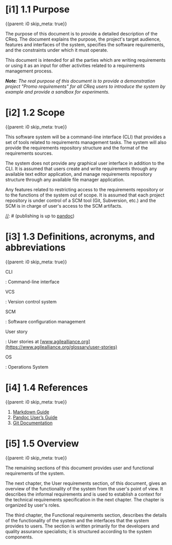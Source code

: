 # [i1] 1.1 Purpose
{{parent: i0
skip_meta: true}}

The purpose of this document is to provide a detailed description of the CReq. The document explains the purpose, the project's target audience, features and interfaces of the system, specifies the software requirements, and the constraints under which it must operate.

This document is intended for all the parties which are writing requirements or using it as an input for other activities related to a requirements management process.

_**Note**: The real purpose of this document is to provide a demonstration project "Promo requirements" for all CReq users to introduce the system by example and provide a sandbox for experiments._

# [i2] 1.2 Scope
{{parent: i0
skip_meta: true}}

This software system will be a command-line interface (CLI) that provides a set of tools related to requirements management tasks. The system will also provide the requirements repository structure and the format of the requirements sources.

The system does not provide any graphical user interface in addition to the CLI. It is assumed that users create and write requirements through any available text editor application, and manage requirements repository structure through any available file manager application.

Any features related to restricting access to the requirements repository or to the functions of the system out of scope. It is assumed that each project repository is under control of a SCM tool (Git, Subversion, etc.) and the SCM is in charge of user's access to the SCM artifacts.

[//]: # (publishing is up to [pandoc](https://pandoc.org))

# [i3] 1.3 Definitions, acronyms, and abbreviations
{{parent: i0
skip_meta: true}}

CLI

:   Command-line interface

VCS

:   Version control system

SCM

:   Software configuration management

User story

:   User stories at [www.agilealliance.org](https://www.agilealliance.org/glossary/user-stories)

OS

:   Operations System

[//]: # (to use the extension `--from markdown+definition_lists`)

# [i4] 1.4 References
{{parent: i0
skip_meta: true}}

1. [Markdown Guide](https://www.markdownguide.org/)
2. [Pandoc User’s Guide](https://pandoc.org/MANUAL.html)
3. [Git Documentation](https://git-scm.com/doc)

# [i5] 1.5 Overview
{{parent: i0
skip_meta: true}}

The remaining sections of this document provides user and functional requirements of the system.

The next chapter, the User requirements section, of this document, gives an overview of the functionality of the system from the user's point of view.
It describes the informal requirements and is used to establish a context for the technical requirements specification in the next chapter. The chapter is organized by user's roles.

The third chapter, the Functional requirements section, describes the details of the functionality of the system and the interfaces that the system provides to users. The section is written primarily for the developers and quality assurance specialists; it is structured according to the system components.
